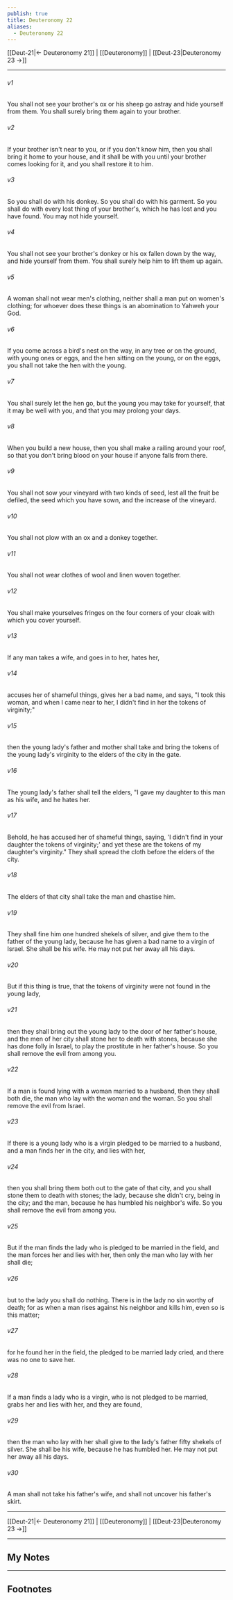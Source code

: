 ```yaml
---
publish: true
title: Deuteronomy 22
aliases:
  - Deuteronomy 22
---
```


[[Deut-21|← Deuteronomy 21]] | [[Deuteronomy]] | [[Deut-23|Deuteronomy 23 →]]
***



###### v1 
You shall not see your brother's ox or his sheep go astray and hide yourself from them. You shall surely bring them again to your brother. 

###### v2 
If your brother isn't near to you, or if you don't know him, then you shall bring it home to your house, and it shall be with you until your brother comes looking for it, and you shall restore it to him. 

###### v3 
So you shall do with his donkey. So you shall do with his garment. So you shall do with every lost thing of your brother's, which he has lost and you have found. You may not hide yourself. 

###### v4 
You shall not see your brother's donkey or his ox fallen down by the way, and hide yourself from them. You shall surely help him to lift them up again. 

###### v5 
A woman shall not wear men's clothing, neither shall a man put on women's clothing; for whoever does these things is an abomination to Yahweh your God. 

###### v6 
If you come across a bird's nest on the way, in any tree or on the ground, with young ones or eggs, and the hen sitting on the young, or on the eggs, you shall not take the hen with the young. 

###### v7 
You shall surely let the hen go, but the young you may take for yourself, that it may be well with you, and that you may prolong your days. 

###### v8 
When you build a new house, then you shall make a railing around your roof, so that you don't bring blood on your house if anyone falls from there. 

###### v9 
You shall not sow your vineyard with two kinds of seed, lest all the fruit be defiled, the seed which you have sown, and the increase of the vineyard. 

###### v10 
You shall not plow with an ox and a donkey together. 

###### v11 
You shall not wear clothes of wool and linen woven together. 

###### v12 
You shall make yourselves fringes on the four corners of your cloak with which you cover yourself. 

###### v13 
If any man takes a wife, and goes in to her, hates her, 

###### v14 
accuses her of shameful things, gives her a bad name, and says, "I took this woman, and when I came near to her, I didn't find in her the tokens of virginity;" 

###### v15 
then the young lady's father and mother shall take and bring the tokens of the young lady's virginity to the elders of the city in the gate. 

###### v16 
The young lady's father shall tell the elders, "I gave my daughter to this man as his wife, and he hates her. 

###### v17 
Behold, he has accused her of shameful things, saying, 'I didn't find in your daughter the tokens of virginity;' and yet these are the tokens of my daughter's virginity." They shall spread the cloth before the elders of the city. 

###### v18 
The elders of that city shall take the man and chastise him. 

###### v19 
They shall fine him one hundred shekels of silver, and give them to the father of the young lady, because he has given a bad name to a virgin of Israel. She shall be his wife. He may not put her away all his days. 

###### v20 
But if this thing is true, that the tokens of virginity were not found in the young lady, 

###### v21 
then they shall bring out the young lady to the door of her father's house, and the men of her city shall stone her to death with stones, because she has done folly in Israel, to play the prostitute in her father's house. So you shall remove the evil from among you. 

###### v22 
If a man is found lying with a woman married to a husband, then they shall both die, the man who lay with the woman and the woman. So you shall remove the evil from Israel. 

###### v23 
If there is a young lady who is a virgin pledged to be married to a husband, and a man finds her in the city, and lies with her, 

###### v24 
then you shall bring them both out to the gate of that city, and you shall stone them to death with stones; the lady, because she didn't cry, being in the city; and the man, because he has humbled his neighbor's wife. So you shall remove the evil from among you. 

###### v25 
But if the man finds the lady who is pledged to be married in the field, and the man forces her and lies with her, then only the man who lay with her shall die; 

###### v26 
but to the lady you shall do nothing. There is in the lady no sin worthy of death; for as when a man rises against his neighbor and kills him, even so is this matter; 

###### v27 
for he found her in the field, the pledged to be married lady cried, and there was no one to save her. 

###### v28 
If a man finds a lady who is a virgin, who is not pledged to be married, grabs her and lies with her, and they are found, 

###### v29 
then the man who lay with her shall give to the lady's father fifty shekels of silver. She shall be his wife, because he has humbled her. He may not put her away all his days. 

###### v30 
A man shall not take his father's wife, and shall not uncover his father's skirt.

***
[[Deut-21|← Deuteronomy 21]] | [[Deuteronomy]] | [[Deut-23|Deuteronomy 23 →]]

---
## My Notes

---
## Footnotes